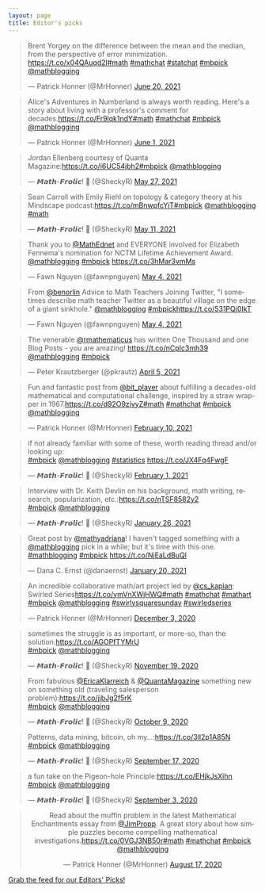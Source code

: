 ```yaml
---
layout: page
title: Editor's picks
---
```


<blockquote class="twitter-tweet"><p lang="en" dir="ltr">Brent Yorgey on the difference between the mean and the median, from the perspective of error minimization. <a href="https://t.co/x04QAuqd2I">https://t.co/x04QAuqd2I</a><a href="https://twitter.com/hashtag/math?src=hash&amp;ref_src=twsrc%5Etfw">#math</a> <a href="https://twitter.com/hashtag/mathchat?src=hash&amp;ref_src=twsrc%5Etfw">#mathchat</a> <a href="https://twitter.com/hashtag/statchat?src=hash&amp;ref_src=twsrc%5Etfw">#statchat</a> <a href="https://twitter.com/hashtag/mbpick?src=hash&amp;ref_src=twsrc%5Etfw">#mbpick</a> <a href="https://twitter.com/mathblogging?ref_src=twsrc%5Etfw">@mathblogging</a></p>&mdash; Patrick Honner (@MrHonner) <a href="https://twitter.com/MrHonner/status/1406760756612374534?ref_src=twsrc%5Etfw">June 20, 2021</a></blockquote><blockquote class="twitter-tweet"><p lang="en" dir="ltr">Alice&#39;s Adventures in Numberland is always worth reading. Here&#39;s a story about living with a professor&#39;s comment for decades.<a href="https://t.co/Fr9lqk1ndY">https://t.co/Fr9lqk1ndY</a><a href="https://twitter.com/hashtag/math?src=hash&amp;ref_src=twsrc%5Etfw">#math</a> <a href="https://twitter.com/hashtag/mathchat?src=hash&amp;ref_src=twsrc%5Etfw">#mathchat</a> <a href="https://twitter.com/hashtag/mbpick?src=hash&amp;ref_src=twsrc%5Etfw">#mbpick</a> <a href="https://twitter.com/mathblogging?ref_src=twsrc%5Etfw">@mathblogging</a></p>&mdash; Patrick Honner (@MrHonner) <a href="https://twitter.com/MrHonner/status/1399868443327873025?ref_src=twsrc%5Etfw">June 1, 2021</a></blockquote><blockquote class="twitter-tweet"><p lang="en" dir="ltr">Jordan Ellenberg courtesy of Quanta Magazine:<a href="https://t.co/i6UC54jbh2">https://t.co/i6UC54jbh2</a><a href="https://twitter.com/hashtag/mbpick?src=hash&amp;ref_src=twsrc%5Etfw">#mbpick</a> <a href="https://twitter.com/mathblogging?ref_src=twsrc%5Etfw">@mathblogging</a></p>&mdash; 𝙈𝙖𝙩𝙝-𝙁𝙧𝙤𝙡𝙞𝙘! 💢 (@SheckyR) <a href="https://twitter.com/SheckyR/status/1397934909797376007?ref_src=twsrc%5Etfw">May 27, 2021</a></blockquote><blockquote class="twitter-tweet"><p lang="en" dir="ltr">Sean Carroll with Emily Riehl on topology &amp; category theory at his Mindscape podcast:<a href="https://t.co/mBnwpfcYjT">https://t.co/mBnwpfcYjT</a><a href="https://twitter.com/hashtag/mbpick?src=hash&amp;ref_src=twsrc%5Etfw">#mbpick</a> <a href="https://twitter.com/mathblogging?ref_src=twsrc%5Etfw">@mathblogging</a> <a href="https://twitter.com/hashtag/math?src=hash&amp;ref_src=twsrc%5Etfw">#math</a></p>&mdash; 𝙈𝙖𝙩𝙝-𝙁𝙧𝙤𝙡𝙞𝙘! 💢 (@SheckyR) <a href="https://twitter.com/SheckyR/status/1391917509763375104?ref_src=twsrc%5Etfw">May 11, 2021</a></blockquote><blockquote class="twitter-tweet"><p lang="en" dir="ltr">Thank you to <a href="https://twitter.com/MathEdnet?ref_src=twsrc%5Etfw">@MathEdnet</a> and EVERYONE involved for Elizabeth Fennema&#39;s nomination for NCTM Lifetime Achievement Award. <a href="https://twitter.com/mathblogging?ref_src=twsrc%5Etfw">@mathblogging</a> <a href="https://twitter.com/hashtag/mbpick?src=hash&amp;ref_src=twsrc%5Etfw">#mbpick</a> <a href="https://t.co/3hMar3vmMs">https://t.co/3hMar3vmMs</a></p>&mdash; Fawn Nguyen (@fawnpnguyen) <a href="https://twitter.com/fawnpnguyen/status/1389655885815762944?ref_src=twsrc%5Etfw">May 4, 2021</a></blockquote><blockquote class="twitter-tweet"><p lang="en" dir="ltr">From <a href="https://twitter.com/benorlin?ref_src=twsrc%5Etfw">@benorlin</a> Advice to Math Teachers Joining Twitter, &quot;I sometimes describe math teacher Twitter as a beautiful village on the edge of a giant sinkhole.&quot; <a href="https://twitter.com/mathblogging?ref_src=twsrc%5Etfw">@mathblogging</a> <a href="https://twitter.com/hashtag/mbpick?src=hash&amp;ref_src=twsrc%5Etfw">#mbpick</a><a href="https://t.co/531PQj0IkT">https://t.co/531PQj0IkT</a></p>&mdash; Fawn Nguyen (@fawnpnguyen) <a href="https://twitter.com/fawnpnguyen/status/1389646298463162373?ref_src=twsrc%5Etfw">May 4, 2021</a></blockquote><blockquote class="twitter-tweet"><p lang="en" dir="ltr">The venerable <a href="https://twitter.com/rmathematicus?ref_src=twsrc%5Etfw">@rmathematicus</a> has written One Thousand and one Blog Posts - you are amazing! <a href="https://t.co/nCpIc3mh39">https://t.co/nCpIc3mh39</a> <a href="https://twitter.com/mathblogging?ref_src=twsrc%5Etfw">@mathblogging</a> <a href="https://twitter.com/hashtag/mbpick?src=hash&amp;ref_src=twsrc%5Etfw">#mbpick</a></p>&mdash; Peter Krautzberger (@pkrautz) <a href="https://twitter.com/pkrautz/status/1379021644254093320?ref_src=twsrc%5Etfw">April 5, 2021</a></blockquote><blockquote class="twitter-tweet"><p lang="en" dir="ltr">Fun and fantastic post from <a href="https://twitter.com/bit_player?ref_src=twsrc%5Etfw">@bit_player</a> about fulfilling a decades-old mathematical and computational challenge, inspired by a straw wrapper in 1967.<a href="https://t.co/d92O9zivyZ">https://t.co/d92O9zivyZ</a><a href="https://twitter.com/hashtag/math?src=hash&amp;ref_src=twsrc%5Etfw">#math</a> <a href="https://twitter.com/hashtag/mathchat?src=hash&amp;ref_src=twsrc%5Etfw">#mathchat</a> <a href="https://twitter.com/hashtag/mbpick?src=hash&amp;ref_src=twsrc%5Etfw">#mbpick</a> <a href="https://twitter.com/mathblogging?ref_src=twsrc%5Etfw">@mathblogging</a></p>&mdash; Patrick Honner (@MrHonner) <a href="https://twitter.com/MrHonner/status/1359311262472151043?ref_src=twsrc%5Etfw">February 10, 2021</a></blockquote><blockquote class="twitter-tweet"><p lang="en" dir="ltr">if not already familiar with some of these, worth reading thread and/or looking up:<br> <a href="https://twitter.com/hashtag/mbpick?src=hash&amp;ref_src=twsrc%5Etfw">#mbpick</a> <a href="https://twitter.com/mathblogging?ref_src=twsrc%5Etfw">@mathblogging</a> <a href="https://twitter.com/hashtag/statistics?src=hash&amp;ref_src=twsrc%5Etfw">#statistics</a> <a href="https://t.co/JX4Fq4FwgF">https://t.co/JX4Fq4FwgF</a></p>&mdash; 𝙈𝙖𝙩𝙝-𝙁𝙧𝙤𝙡𝙞𝙘! 💢 (@SheckyR) <a href="https://twitter.com/SheckyR/status/1356224334449299457?ref_src=twsrc%5Etfw">February 1, 2021</a></blockquote><blockquote class="twitter-tweet"><p lang="en" dir="ltr">Interview with Dr. Keith Devlin on his background, math writing, research, popularization, etc.:<a href="https://t.co/nTSF8582y2">https://t.co/nTSF8582y2</a><br> <a href="https://twitter.com/hashtag/mbpick?src=hash&amp;ref_src=twsrc%5Etfw">#mbpick</a> <a href="https://twitter.com/mathblogging?ref_src=twsrc%5Etfw">@mathblogging</a></p>&mdash; 𝙈𝙖𝙩𝙝-𝙁𝙧𝙤𝙡𝙞𝙘! 💢 (@SheckyR) <a href="https://twitter.com/SheckyR/status/1354062842190827520?ref_src=twsrc%5Etfw">January 26, 2021</a></blockquote><blockquote class="twitter-tweet"><p lang="en" dir="ltr">Great post by <a href="https://twitter.com/mathyadriana?ref_src=twsrc%5Etfw">@mathyadriana</a>! I haven&#39;t tagged something with a <a href="https://twitter.com/mathblogging?ref_src=twsrc%5Etfw">@mathblogging</a> pick in a while; but it&#39;s time with this one. <a href="https://twitter.com/hashtag/mathblogging?src=hash&amp;ref_src=twsrc%5Etfw">#mathblogging</a> <a href="https://twitter.com/hashtag/mbpick?src=hash&amp;ref_src=twsrc%5Etfw">#mbpick</a> <a href="https://t.co/NjEaLdBuQl">https://t.co/NjEaLdBuQl</a></p>&mdash; Dana C. Ernst (@danaernst) <a href="https://twitter.com/danaernst/status/1351976522790309888?ref_src=twsrc%5Etfw">January 20, 2021</a></blockquote><blockquote class="twitter-tweet"><p lang="en" dir="ltr">An incredible collaborative math/art project led by <a href="https://twitter.com/cs_kaplan?ref_src=twsrc%5Etfw">@cs_kaplan</a>: Swirled Series<a href="https://t.co/ymVnXWjHWQ">https://t.co/ymVnXWjHWQ</a><a href="https://twitter.com/hashtag/math?src=hash&amp;ref_src=twsrc%5Etfw">#math</a> <a href="https://twitter.com/hashtag/mathchat?src=hash&amp;ref_src=twsrc%5Etfw">#mathchat</a> <a href="https://twitter.com/hashtag/mathart?src=hash&amp;ref_src=twsrc%5Etfw">#mathart</a> <a href="https://twitter.com/hashtag/mbpick?src=hash&amp;ref_src=twsrc%5Etfw">#mbpick</a> <a href="https://twitter.com/mathblogging?ref_src=twsrc%5Etfw">@mathblogging</a> <a href="https://twitter.com/hashtag/swirlysquaresunday?src=hash&amp;ref_src=twsrc%5Etfw">#swirlysquaresunday</a> <a href="https://twitter.com/hashtag/swirledseries?src=hash&amp;ref_src=twsrc%5Etfw">#swirledseries</a></p>&mdash; Patrick Honner (@MrHonner) <a href="https://twitter.com/MrHonner/status/1334287293033689088?ref_src=twsrc%5Etfw">December 3, 2020</a></blockquote><blockquote class="twitter-tweet"><p lang="en" dir="ltr">sometimes the struggle is as important, or more-so, than the solution:<a href="https://t.co/AGOPfTYMrU">https://t.co/AGOPfTYMrU</a><br> <a href="https://twitter.com/hashtag/mbpick?src=hash&amp;ref_src=twsrc%5Etfw">#mbpick</a> <a href="https://twitter.com/mathblogging?ref_src=twsrc%5Etfw">@mathblogging</a></p>&mdash; 𝙈𝙖𝙩𝙝-𝙁𝙧𝙤𝙡𝙞𝙘! 💢 (@SheckyR) <a href="https://twitter.com/SheckyR/status/1329404941186846721?ref_src=twsrc%5Etfw">November 19, 2020</a></blockquote><blockquote class="twitter-tweet"><p lang="en" dir="ltr">From fabulous <a href="https://twitter.com/EricaKlarreich?ref_src=twsrc%5Etfw">@EricaKlarreich</a> &amp; <a href="https://twitter.com/QuantaMagazine?ref_src=twsrc%5Etfw">@QuantaMagazine</a> something new on something old (traveling salesperson problem):<a href="https://t.co/jjbJg2f5rK">https://t.co/jjbJg2f5rK</a><br> <a href="https://twitter.com/hashtag/mbpick?src=hash&amp;ref_src=twsrc%5Etfw">#mbpick</a> <a href="https://twitter.com/mathblogging?ref_src=twsrc%5Etfw">@mathblogging</a></p>&mdash; 𝙈𝙖𝙩𝙝-𝙁𝙧𝙤𝙡𝙞𝙘! 💢 (@SheckyR) <a href="https://twitter.com/SheckyR/status/1314522255364415489?ref_src=twsrc%5Etfw">October 9, 2020</a></blockquote><blockquote class="twitter-tweet"><p lang="en" dir="ltr">Patterns, data mining, bitcoin, oh my...:<a href="https://t.co/3lI2p1A85N">https://t.co/3lI2p1A85N</a><br> <a href="https://twitter.com/hashtag/mbpick?src=hash&amp;ref_src=twsrc%5Etfw">#mbpick</a> <a href="https://twitter.com/mathblogging?ref_src=twsrc%5Etfw">@mathblogging</a></p>&mdash; 𝙈𝙖𝙩𝙝-𝙁𝙧𝙤𝙡𝙞𝙘! 💢 (@SheckyR) <a href="https://twitter.com/SheckyR/status/1306564387029815296?ref_src=twsrc%5Etfw">September 17, 2020</a></blockquote><blockquote class="twitter-tweet"><p lang="en" dir="ltr">a fun take on the Pigeon-hole Principle:<a href="https://t.co/EHjkJsXihn">https://t.co/EHjkJsXihn</a><br> <a href="https://twitter.com/hashtag/mbpick?src=hash&amp;ref_src=twsrc%5Etfw">#mbpick</a> <a href="https://twitter.com/mathblogging?ref_src=twsrc%5Etfw">@mathblogging</a></p>&mdash; 𝙈𝙖𝙩𝙝-𝙁𝙧𝙤𝙡𝙞𝙘! 💢 (@SheckyR) <a href="https://twitter.com/SheckyR/status/1301497672335908864?ref_src=twsrc%5Etfw">September 3, 2020</a></blockquote><blockquote class="twitter-tweet" align="center" data-width="500"><p dir="ltr" lang="en">Read about the muffin problem in the latest Mathematical Enchantments essay from <a href="https://twitter.com/JimPropp?ref_src=twsrc%5Etfw">@JimPropp</a>. A great story about how simple puzzles become compelling mathematical investigations.<a href="https://t.co/0VGJ3NB50r">https://t.co/0VGJ3NB50r</a><a href="https://twitter.com/hashtag/math?src=hash&amp;ref_src=twsrc%5Etfw">#math</a> <a href="https://twitter.com/hashtag/mathchat?src=hash&amp;ref_src=twsrc%5Etfw">#mathchat</a> <a href="https://twitter.com/hashtag/mbpick?src=hash&amp;ref_src=twsrc%5Etfw">#mbpick</a> <a href="https://twitter.com/mathblogging?ref_src=twsrc%5Etfw">@mathblogging</a></p>— Patrick Honner (@MrHonner) <a href="https://twitter.com/MrHonner/status/1295339218613555201?ref_src=twsrc%5Etfw">August 17, 2020</a></blockquote><p> <a href="editors-picks.xml">Grab the feed for our Editors' Picks!</a></p>
